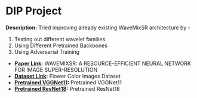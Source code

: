 # DIP Project

**Description:** Tried improving already existing WaveMixSR architecture by -
1) Testing out different wavelet families
2) Using Different Pretrained Backbones
3) Using Adversarial Training

- **[Paper Link](https://arxiv.org/pdf/2307.00430):** WAVEMIXSR: A RESOURCE-EFFICIENT NEURAL NETWORK FOR IMAGE SUPER-RESOLUTION
- **[Dataset Link](https://www.kaggle.com/datasets/olgabelitskaya/flower-color-images?select=flowers):** Flower Color Images Dataset
- **[Pretrained VGGNet11](https://pytorch.org/vision/main/models/generated/torchvision.models.vgg11.html):** Pretrained VGGNet11
- **[Pretrained ResNet18](https://pytorch.org/hub/pytorch_vision_resnet/):** Pretrained ResNet18
